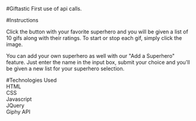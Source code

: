 #Giftastic
First use of api calls.

#Instructions

Click the button with your favorite superhero and you will be given a list of 10 gifs along with their ratings. To start or stop each gif, simply click the image.

You can add your own superhero as well with our "Add a Superhero" feature. Just enter the name in the input box, submit your choice and you'll be given a new list for your superhero selection.

#Technologies Used<br>
HTML<br>
CSS<br>
Javascript<br>
JQuery<br>
Giphy API<br>

